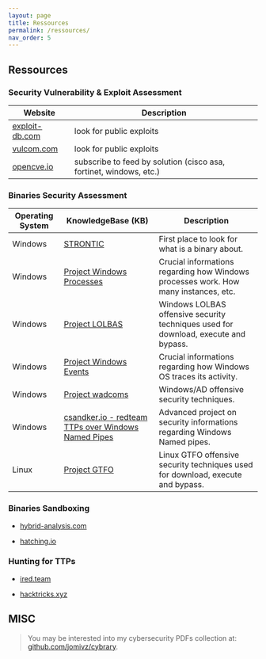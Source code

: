 ```yaml
---
layout: page
title: Ressources
permalink: /ressources/
nav_order: 5
---
```


## Ressources

### Security Vulnerability & Exploit Assessment

| **Website** |  **Description** |
|----------------------|-------------------|
[exploit-db.com](https://exploit-db.com) | look for public exploits | 
[vulcom.com](https://vulmon.com) | look for public exploits |
[opencve.io](https://opencve.io) | subscribe to feed by solution (cisco asa, fortinet, windows, etc.) |

### Binaries Security Assessment

| **Operating System** | **KnowledgeBase (KB)** | **Description** |
|----------------------|------------------------|-------------------|
| Windows              | [STRONTIC](https://strontic.github.io/xcyclopedia/) | First place to look for what is a binary about. |
| Windows              | [Project Windows Processes](https://winprocs.dfir.tips) | Crucial informations regarding how Windows processes work. How many instances, etc. |
| Windows              | [Project LOLBAS](https://lolbas-project.github.io) | Windows LOLBAS offensive security techniques used for download, execute and bypass. |
| Windows              | [Project Windows Events](https://evids.dfir.tips) | Crucial informations regarding how Windows OS traces its activity.   |
| Windows              | [Project wadcoms](https://wadcoms.github.io) | Windows/AD offensive security techniques. |
| Windows              | [csandker.io - redteam TTPs over Windows Named Pipes](https://csandker.io/2021/01/10/Offensive-Windows-IPC-1-NamedPipes.html) | Advanced project on security informations regarding Windows Named pipes. |
| Linux                | [Project GTFO](https://gtfobins.github.io) | Linux GTFO offensive security techniques used for download, execute and bypass. |

### Binaries Sandboxing

- [hybrid-analysis.com](https://www.hybrid-analysis.com/)

- [hatching.io](https://hatching.io)

###  Hunting for TTPs

- [ired.team](https://ired.team)

- [hacktricks.xyz](https://book.hacktricks.xyz/)

## MISC 

> You may be interested into my cybersecurity PDFs collection at: [github.com/jomivz/cybrary](https://github.com/jomivz/cybrary).

